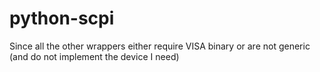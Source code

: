 python-scpi
===========

Since all the other wrappers either require VISA binary or are not generic (and do not implement the device I need)
